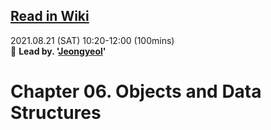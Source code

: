 [Read in Wiki](https://github.com/SPONGE-JL/CrashLab-CleanCode/wiki/Chapter-06.-Objects-and-Data-Structures)
---

2021.08.21 (SAT) 10:20-12:00 (100mins)  
🚀 **Lead by. '[Jeongyeol](https://github.com/SPONGE-JL)'**

# Chapter 06. Objects and Data Structures
